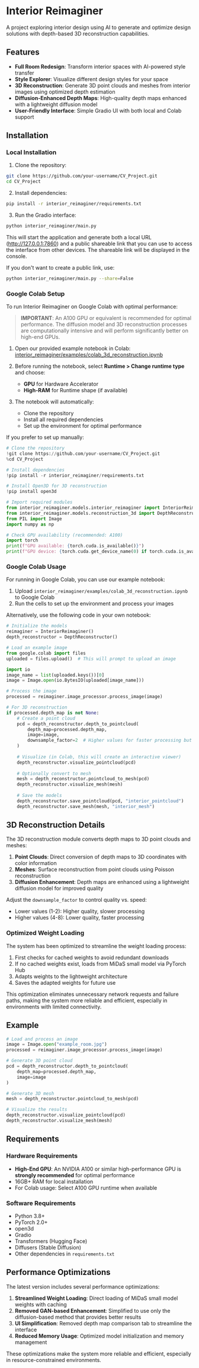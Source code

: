 # Interior Reimaginer

A project exploring interior design using AI to generate and optimize design solutions with depth-based 3D reconstruction capabilities.

## Features

- **Full Room Redesign**: Transform interior spaces with AI-powered style transfer
- **Style Explorer**: Visualize different design styles for your space
- **3D Reconstruction**: Generate 3D point clouds and meshes from interior images using optimized depth estimation
- **Diffusion-Enhanced Depth Maps**: High-quality depth maps enhanced with a lightweight diffusion model
- **User-Friendly Interface**: Simple Gradio UI with both local and Colab support

## Installation

### Local Installation

1. Clone the repository:
```bash
git clone https://github.com/your-username/CV_Project.git
cd CV_Project
```

2. Install dependencies:
```bash
pip install -r interior_reimaginer/requirements.txt
```
3. Run the Gradio interface:

```bash
python interior_reimaginer/main.py
```

This will start the application and generate both a local URL (http://127.0.0.1:7860) and a public shareable link that you can use to access the interface from other devices. The shareable link will be displayed in the console.

If you don't want to create a public link, use:

```bash
python interior_reimaginer/main.py --share=False
```

### Google Colab Setup

To run Interior Reimaginer on Google Colab with optimal performance:

> **IMPORTANT**: An A100 GPU or equivalent is recommended for optimal performance. The diffusion model and 3D reconstruction processes are computationally intensive and will perform significantly better on high-end GPUs.

1. Open our provided example notebook in Colab: [interior_reimaginer/examples/colab_3d_reconstruction.ipynb](https://colab.research.google.com/github/your-username/CV_Project/blob/main/interior_reimaginer/examples/colab_3d_reconstruction.ipynb)

2. Before running the notebook, select **Runtime > Change runtime type** and choose:
   - **GPU** for Hardware Accelerator
   - **High-RAM** for Runtime shape (if available)

3. The notebook will automatically:
   - Clone the repository
   - Install all required dependencies
   - Set up the environment for optimal performance

If you prefer to set up manually:

```python
# Clone the repository
!git clone https://github.com/your-username/CV_Project.git
%cd CV_Project

# Install dependencies
!pip install -r interior_reimaginer/requirements.txt

# Install Open3D for 3D reconstruction
!pip install open3d

# Import required modules
from interior_reimaginer.models.interior_reimaginer import InteriorReimaginer
from interior_reimaginer.models.reconstruction_3d import DepthReconstructor
from PIL import Image
import numpy as np

# Check GPU availability (recommended: A100)
import torch
print(f"GPU available: {torch.cuda.is_available()}")
print(f"GPU device: {torch.cuda.get_device_name(0) if torch.cuda.is_available() else 'None'}")
```

### Google Colab Usage

For running in Google Colab, you can use our example notebook:

1. Upload `interior_reimaginer/examples/colab_3d_reconstruction.ipynb` to Google Colab
2. Run the cells to set up the environment and process your images

Alternatively, use the following code in your own notebook:

```python
# Initialize the models
reimaginer = InteriorReimaginer()
depth_reconstructor = DepthReconstructor()

# Load an example image
from google.colab import files
uploaded = files.upload()  # This will prompt to upload an image

import io
image_name = list(uploaded.keys())[0]
image = Image.open(io.BytesIO(uploaded[image_name]))

# Process the image
processed = reimaginer.image_processor.process_image(image)

# For 3D reconstruction
if processed.depth_map is not None:
    # Create a point cloud
    pcd = depth_reconstructor.depth_to_pointcloud(
        depth_map=processed.depth_map,
        image=image,
        downsample_factor=2  # Higher values for faster processing but less detail
    )
    
    # Visualize (in Colab, this will create an interactive viewer)
    depth_reconstructor.visualize_pointcloud(pcd)
    
    # Optionally convert to mesh
    mesh = depth_reconstructor.pointcloud_to_mesh(pcd)
    depth_reconstructor.visualize_mesh(mesh)
    
    # Save the models
    depth_reconstructor.save_pointcloud(pcd, "interior_pointcloud")
    depth_reconstructor.save_mesh(mesh, "interior_mesh")
```

## 3D Reconstruction Details

The 3D reconstruction module converts depth maps to 3D point clouds and meshes:

1. **Point Clouds**: Direct conversion of depth maps to 3D coordinates with color information
2. **Meshes**: Surface reconstruction from point clouds using Poisson reconstruction
3. **Diffusion Enhancement**: Depth maps are enhanced using a lightweight diffusion model for improved quality

Adjust the `downsample_factor` to control quality vs. speed:
- Lower values (1-2): Higher quality, slower processing
- Higher values (4-8): Lower quality, faster processing

### Optimized Weight Loading

The system has been optimized to streamline the weight loading process:

1. First checks for cached weights to avoid redundant downloads
2. If no cached weights exist, loads from MiDaS small model via PyTorch Hub
3. Adapts weights to the lightweight architecture
4. Saves the adapted weights for future use

This optimization eliminates unnecessary network requests and failure paths, making the system more reliable and efficient, especially in environments with limited connectivity.

## Example

```python
# Load and process an image
image = Image.open("example_room.jpg")
processed = reimaginer.image_processor.process_image(image)

# Generate 3D point cloud
pcd = depth_reconstructor.depth_to_pointcloud(
    depth_map=processed.depth_map,
    image=image
)

# Generate 3D mesh
mesh = depth_reconstructor.pointcloud_to_mesh(pcd)

# Visualize the results
depth_reconstructor.visualize_pointcloud(pcd)
depth_reconstructor.visualize_mesh(mesh)
```

## Requirements

### Hardware Requirements
- **High-End GPU**: An NVIDIA A100 or similar high-performance GPU is **strongly recommended** for optimal performance
- 16GB+ RAM for local installation
- For Colab usage: Select A100 GPU runtime when available

### Software Requirements
- Python 3.8+
- PyTorch 2.0+
- open3d
- Gradio
- Transformers (Hugging Face)
- Diffusers (Stable Diffusion)
- Other dependencies in `requirements.txt`

## Performance Optimizations

The latest version includes several performance optimizations:

1. **Streamlined Weight Loading**: Direct loading of MiDaS small model weights with caching
2. **Removed GAN-based Enhancement**: Simplified to use only the diffusion-based method that provides better results
3. **UI Simplification**: Removed depth map comparison tab to streamline the interface
4. **Reduced Memory Usage**: Optimized model initialization and memory management

These optimizations make the system more reliable and efficient, especially in resource-constrained environments.

